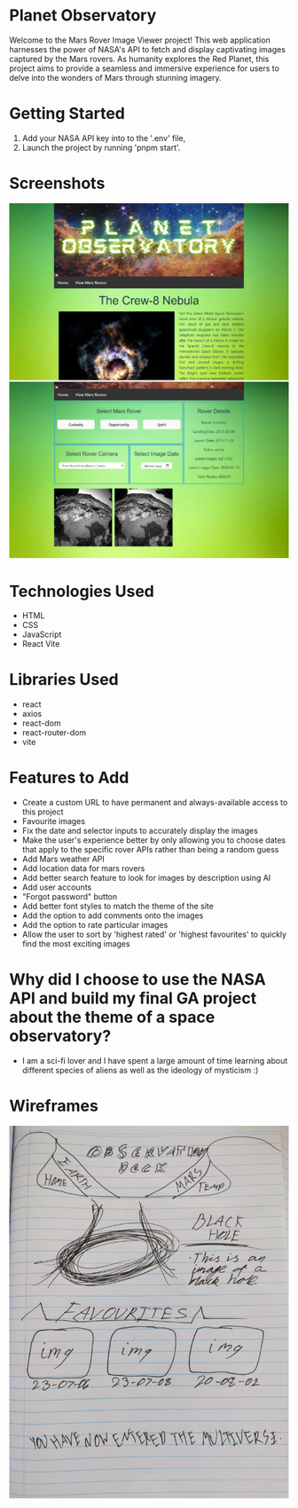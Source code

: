 # Planet Observatory
Welcome to the Mars Rover Image Viewer project! This web application harnesses the power of NASA's API to fetch and display captivating images captured by the Mars rovers. As humanity explores the Red Planet, this project aims to provide a seamless and immersive experience for users to delve into the wonders of Mars through stunning imagery.

# Getting Started
1. Add your NASA API key into to the '.env' file,
2. Launch the project by running 'pnpm start'.

# Screenshots
![Image of home page.](images/Project/home.png)
![Image of space pictures page.](images/Project/rovers.png)

# Technologies Used
- HTML
- CSS
- JavaScript
- React Vite

# Libraries Used
- react
- axios
- react-dom
- react-router-dom
- vite

# Features to Add
- Create a custom URL to have permanent and always-available access to this project
- Favourite images
- Fix the date and selector inputs to accurately display the images
- Make the user's experience better by only allowing you to choose dates that apply to the specific rover APIs rather than being a random guess
- Add Mars weather API
- Add location data for mars rovers
- Add better search feature to look for images by description using AI
- Add user accounts
- "Forgot password" button
- Add better font styles to match the theme of the site
- Add the option to add comments onto the images
- Add the option to rate particular images
- Allow the user to sort by 'highest rated' or 'highest favourites' to quickly find the most exciting images

# Why did I choose to use the NASA API and build my final GA project about the theme of a space observatory?
- I am a sci-fi lover and I have spent a large amount of time learning about different species of aliens as well as the ideology of mysticism :)

# Wireframes
![Alt text](images/wireframe.jpg)
